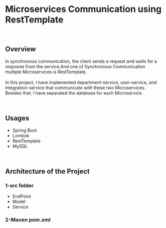 # Microservices Communication using RestTemplate

<br>

## Overview
In synchronous communication, the client sends a request and waits for a response from the service.And one of Synchronous Communication multiple Microservices is RestTemplate.<br> <br>
In this project, I have implemented department-service, user-service, and integration-service that communicate with these two Microservices. Besides that, I have separated the database for each Microservice.
 
 <br>
 
## Usages
- Spring Boot
- Lombok
- RestTemplate
- MySQL
    
<br> 

## Architecture of the Project

 ### 1-src folder

   - EndPoint
   - Model
   - Service
   
### 2-Maven pom.xml





